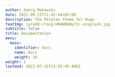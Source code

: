 ```yaml
---
author: Georg Makowski
date: 2021-09-15T11:42:44+02:00
description: The Perplex theme for Hugo
featImg: jaredd-craig-HH4WBGNyltc-unsplash.jpg
subtitle: false
title: Documentation
menu:
  main:
    identifier: docs
    name: Docs
    weight: 10
weight: 1
lastmod: 2022-07-25T13:35:45.886Z
---
```

